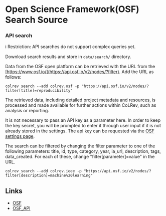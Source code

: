 # Open Science Framework(OSF) Search Source
 
### API search
 
ℹ️ Restriction: API searches do not support complex queries yet.
 
Download search results and store in `data/search/` directory.
 
Data from the OSF open platform can be retrieved with the URL from the [https://www.osf.io/](https://api.osf.io/v2/nodes/?filter). Add the URL as follows:
 
```
colrev search --add colrev.osf -p "https://api.osf.io/v2/nodes/?filter[title]=reproducibility"
```
 
The retrieved data, including detailed project metadata and resources, is processed and made available for further actions within CoLRev, such as analysis or reporting.
 
It is not necessary to pass an API key as a parameter here. In order to keep the key secret, you will be prompted to enter it through user input if it is not already stored in the settings. The api key can be requested via the [OSF settings page](https://accounts.osf.io/login?service=https://osf.io/settings/tokens/).
 
The search can be filtered by changing the filter parameter to one of the following parameters: title, id, type, category, year, ia_url, description, tags, data_created. For each of these, change "filter[parameter]=value" in the URL.
 
```
colrev search --add colrev.ieee -p "https://api.osf.io/v2/nodes/?filter[description]=machine%20learning"
```
 
## Links
 
- [OSF](https://osf.io/)
- [OSF_API](https://developer.osf.io/)